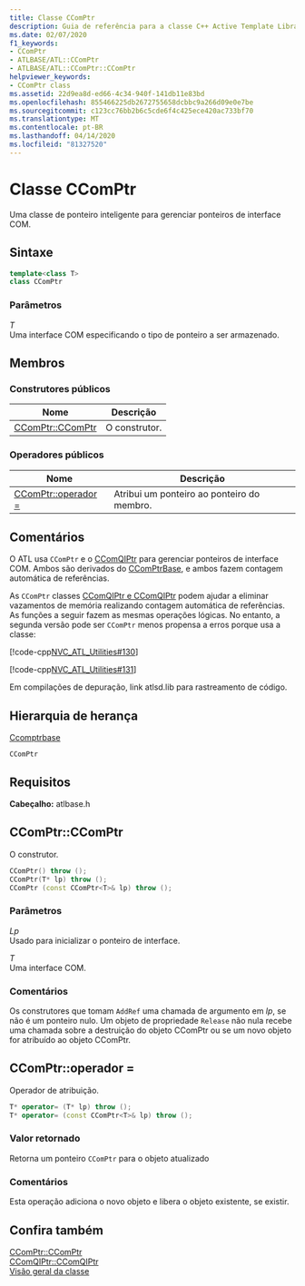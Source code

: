```yaml
---
title: Classe CComPtr
description: Guia de referência para a classe C++ Active Template Library (ATL) da Microsoft C++.
ms.date: 02/07/2020
f1_keywords:
- CComPtr
- ATLBASE/ATL::CComPtr
- ATLBASE/ATL::CComPtr::CComPtr
helpviewer_keywords:
- CComPtr class
ms.assetid: 22d9ea8d-ed66-4c34-940f-141db11e83bd
ms.openlocfilehash: 855466225db2672755658dcbbc9a266d09e0e7be
ms.sourcegitcommit: c123cc76bb2b6c5cde6f4c425ece420ac733bf70
ms.translationtype: MT
ms.contentlocale: pt-BR
ms.lasthandoff: 04/14/2020
ms.locfileid: "81327520"
---
```

# <a name="ccomptr-class"></a>Classe CComPtr

Uma classe de ponteiro inteligente para gerenciar ponteiros de interface COM.

## <a name="syntax"></a>Sintaxe

```cpp
template<class T>
class CComPtr
```

### <a name="parameters"></a>Parâmetros

*T*<br/>
Uma interface COM especificando o tipo de ponteiro a ser armazenado.

## <a name="members"></a>Membros

### <a name="public-constructors"></a>Construtores públicos

|Nome|Descrição|
|----------|-----------------|
|[CComPtr::CComPtr](#ccomptr)|O construtor.|

### <a name="public-operators"></a>Operadores públicos

|Nome|Descrição|
|----------|-----------------|
|[CComPtr::operador =](#operator_eq)|Atribui um ponteiro ao ponteiro do membro.|

## <a name="remarks"></a>Comentários

O ATL usa `CComPtr` e o [CComQIPtr](../../atl/reference/ccomqiptr-class.md) para gerenciar ponteiros de interface COM. Ambos são derivados do [CComPtrBase](../../atl/reference/ccomptrbase-class.md), e ambos fazem contagem automática de referências.

As `CComPtr` classes [CComQIPtr e CComQIPtr](../../atl/reference/ccomqiptr-class.md) podem ajudar a eliminar vazamentos de memória realizando contagem automática de referências.  As funções a seguir fazem as mesmas operações lógicas. No entanto, a segunda versão pode ser `CComPtr` menos propensa a erros porque usa a classe:

[!code-cpp[NVC_ATL_Utilities#130](../../atl/codesnippet/cpp/ccomptr-class_1.cpp)]

[!code-cpp[NVC_ATL_Utilities#131](../../atl/codesnippet/cpp/ccomptr-class_2.cpp)]

Em compilações de depuração, link atlsd.lib para rastreamento de código.

## <a name="inheritance-hierarchy"></a>Hierarquia de herança

[Ccomptrbase](../../atl/reference/ccomptrbase-class.md)

`CComPtr`

## <a name="requirements"></a>Requisitos

**Cabeçalho:** atlbase.h

## <a name="ccomptrccomptr"></a><a name="ccomptr"></a>CComPtr::CComPtr

O construtor.

```cpp
CComPtr() throw ();
CComPtr(T* lp) throw ();
CComPtr (const CComPtr<T>& lp) throw ();
```

### <a name="parameters"></a>Parâmetros

*Lp*<br/>
Usado para inicializar o ponteiro de interface.

*T*<br/>
Uma interface COM.

### <a name="remarks"></a>Comentários

Os construtores que tomam `AddRef` uma chamada de argumento em *lp*, se não é um ponteiro nulo. Um objeto de propriedade `Release` não nula recebe uma chamada sobre a destruição do objeto CComPtr ou se um novo objeto for atribuído ao objeto CComPtr.

## <a name="ccomptroperator-"></a><a name="operator_eq"></a>CComPtr::operador =

Operador de atribuição.

```cpp
T* operator= (T* lp) throw ();
T* operator= (const CComPtr<T>& lp) throw ();
```

### <a name="return-value"></a>Valor retornado

Retorna um ponteiro `CComPtr` para o objeto atualizado

### <a name="remarks"></a>Comentários

Esta operação adiciona o novo objeto e libera o objeto existente, se existir.

## <a name="see-also"></a>Confira também

[CComPtr::CComPtr](#ccomptr)<br/>
[CComQIPtr::CComQIPtr](../../atl/reference/ccomqiptr-class.md#ccomqiptr)<br/>
[Visão geral da classe](../../atl/atl-class-overview.md)
